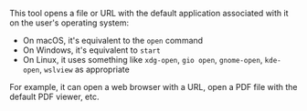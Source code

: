This tool opens a file or URL with the default application associated with it on the user's operating system:
- On macOS, it's equivalent to the `open` command
- On Windows, it's equivalent to `start`
- On Linux, it uses something like `xdg-open`, `gio open`, `gnome-open`, `kde-open`, `wslview` as appropriate

For example, it can open a web browser with a URL, open a PDF file with the default PDF viewer, etc.
